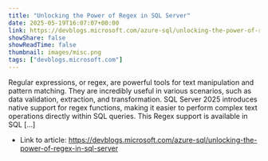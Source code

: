 ```yaml
---
title: "Unlocking the Power of Regex in SQL Server"
date: 2025-05-19T16:07:07+00:00
link: https://devblogs.microsoft.com/azure-sql/unlocking-the-power-of-regex-in-sql-server
showShare: false
showReadTime: false
thumbnail: images/misc.png
tags: ["devblogs.microsoft.com"]
---
```

Regular expressions, or regex, are powerful tools for text manipulation and pattern matching. They are incredibly useful in various scenarios, such as data validation, extraction, and transformation. SQL Server 2025 introduces native support for regex functions, making it easier to perform complex text operations directly within SQL queries. This Regex support is available in SQL […]

- Link to article: https://devblogs.microsoft.com/azure-sql/unlocking-the-power-of-regex-in-sql-server